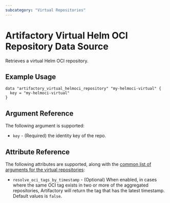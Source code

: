```yaml
---
subcategory: "Virtual Repositories"
---
```

# Artifactory Virtual Helm OCI Repository Data Source

Retrieves a virtual Helm OCI repository.

## Example Usage

```hcl
data "artifactory_virtual_helmoci_repository" "my-helmoci-virtual" {
  key = "my-helmoci-virtual"
}
```

## Argument Reference

The following argument is supported:

* `key` - (Required) the identity key of the repo.

## Attribute Reference

The following attributes are supported, along with the [common list of arguments for the virtual repositories](../resources/virtual.md):

* `resolve_oci_tags_by_timestamp` - (Optional) When enabled, in cases where the same OCI tag exists in two or more of the aggregated repositories, Artifactory will return the tag that has the latest timestamp. Default values is `false`.
